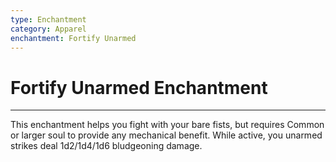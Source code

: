 ```yaml
---
type: Enchantment
category: Apparel
enchantment: Fortify Unarmed
---
```

# Fortify Unarmed Enchantment
---
This enchantment helps you fight with your bare fists, but requires Common or larger soul to provide any mechanical benefit. While active, you unarmed strikes deal 1d2/1d4/1d6 bludgeoning damage.